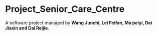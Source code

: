 # Project_Senior_Care_Centre

A software project managed by **Wang Junchi, Lei Feifan, Ma peiyi, Dai Jiaxin and Dai Reijie**. 
